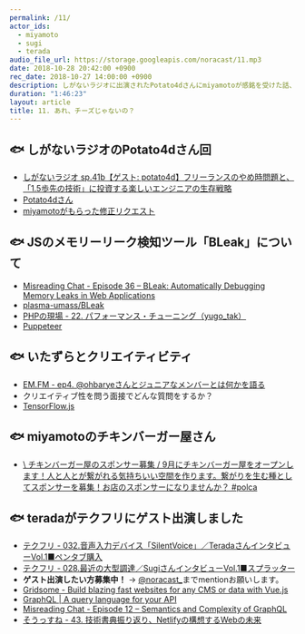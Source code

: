 ```yaml
---
permalink: /11/
actor_ids:
  - miyamoto
  - sugi
  - terada
audio_file_url: https://storage.googleapis.com/noracast/11.mp3
date: 2018-10-28 20:42:00 +0900
rec_date: 2018-10-27 14:00:00 +0900
description: しがないラジオに出演されたPotato4dさんにmiyamotoが感銘を受けた話、JSのメモリーリーク検知ツール「Bleak」について、いたずらとクリエイティビティ、miyamotoのチキンバーガー屋さん、GraphQLの位置づけがよくわかってない、などについて話しました。
duration: "1:46:23"
layout: article
title: 11. あれ、チーズじゃないの？
---
```


## 🐟 しがないラジオのPotato4dさん回
- [しがないラジオ sp.41b【ゲスト: potato4d】フリーランスのやめ時問題と、「1.5歩先の技術」に投資する楽しいエンジニアの生存戦略](https://shiganai.org/ep/sp41b-potato4d)
- [Potato4dさん](https://potato4d.me/)
- [miyamotoがもらった修正リクエスト](https://qiita.com/yahsan2/items/a70c4c8f617ee9b1f9ff/revisions/2)

## 🐟 JSのメモリーリーク検知ツール「BLeak」について
- [Misreading Chat - Episode 36 – BLeak: Automatically Debugging Memory Leaks in Web Applications](https://misreading.chat/2018/10/22/episode-36-bleak-automatically-debugging-memory-leaks-in-web-applications/)
- [plasma-umass/BLeak](https://github.com/plasma-umass/bleak)
- [PHPの現場 - 22. パフォーマンス・チューニング（yugo_tak）](https://php-genba.shin1x1.com/22)
- [Puppeteer](https://github.com/GoogleChrome/puppeteer)

## 🐟 いたずらとクリエイティビティ
- [EM.FM - ep4. @ohbaryeさんとジュニアなメンバーとは何かを語る](https://anchor.fm/em-fm/episodes/ep4--ohbarye-e2ev2v)
- クリエイティブ性を問う面接でどんな質問をするか？
- [TensorFlow.js](https://js.tensorflow.org/)

## 🐟 miyamotoのチキンバーガー屋さん
- [\ チキンバーガー屋のスポンサー募集 / 9月にチキンバーガー屋をオープンします！人と人とが繋がれる気持ちいい空間を作ります。繋がりを生む種としてスポンサーを募集！お店のスポンサーになりませんか？ #polca](https://polca.jp/projects/GPyoyzWyHPX)

## 🐟 teradaがテクフリにゲスト出演しました
- [テクフリ - 032.音声入力デバイス「SilentVoice」／TeradaさんインタビューVol.1■ペンタブ購入](https://free-engineer.xrea.jp/1956)
- [テクフリ - 028.最近の大型調達／SugiさんインタビューVol.1■スプラッター](https://free-engineer.xrea.jp/1797)
- **ゲスト出演したい方募集中！** → [@noracast_](https://twitter.com/@noracast_)までmentionお願いします。
- [Gridsome - Build blazing fast websites for any CMS or data with Vue.js](https://gridsome.org/)
- [GraphQL \| A query language for your API](https://graphql.org/)
- [Misreading Chat - Episode 12 – Semantics and Complexity of GraphQL](https://misreading.chat/2018/05/29/episode-12-semantics-and-complexity-of-graphql/)
- [そうっすね - 43. 技術書典振り返り、Netlifyの構想するWebの未来](https://soussune.com/episode/43)
